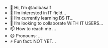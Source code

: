 - 👋 Hi, I’m @adibasaif
- 👀 I’m interested in IT field...
- 🌱 I’m currently learning BS IT...
- 💞️ I’m looking to collaborate WITH IT USERS...
- 📫 How to reach me ...
- 😄 Pronouns: ...
- ⚡ Fun fact: NOT YET...

<!---
adibasaif/adibasaif is a ✨ special ✨ repository because its `README.md` (this file) appears on your GitHub profile.
You can click the Preview link to take a look at your changes.
--->
